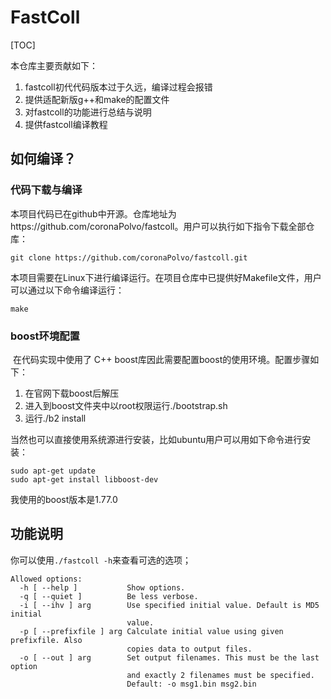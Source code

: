 # FastColl

[TOC]


本仓库主要贡献如下：
1. fastcoll初代代码版本过于久远，编译过程会报错
2. 提供适配新版g++和make的配置文件
3. 对fastcoll的功能进行总结与说明
4. 提供fastcoll编译教程


## 如何编译？

### 代码下载与编译

​	本项目代码已在github中开源。仓库地址为https://github.com/coronaPolvo/fastcoll。用户可以执行如下指令下载全部仓库：

```
git clone https://github.com/coronaPolvo/fastcoll.git
```

​	本项目需要在Linux下进行编译运行。在项目仓库中已提供好Makefile文件，用户可以通过以下命令编译运行：

```shell
make
```

### boost环境配置

​	在代码实现中使用了 C++ boost库因此需要配置boost的使用环境。配置步骤如下：

1. 在官网下载boost后解压
2. 进入到boost文件夹中以root权限运行./bootstrap.sh
3. 运行./b2 install

当然也可以直接使用系统源进行安装，比如ubuntu用户可以用如下命令进行安装：

```shell
sudo apt-get update
sudo apt-get install libboost-dev
```

我使用的boost版本是1.77.0

## 功能说明

你可以使用`./fastcoll -h`来查看可选的选项；

```
Allowed options:
  -h [ --help ]           Show options.
  -q [ --quiet ]          Be less verbose.
  -i [ --ihv ] arg        Use specified initial value. Default is MD5 initial 
                          value.
  -p [ --prefixfile ] arg Calculate initial value using given prefixfile. Also 
                          copies data to output files.
  -o [ --out ] arg        Set output filenames. This must be the last option 
                          and exactly 2 filenames must be specified. 
                          Default: -o msg1.bin msg2.bin
```



